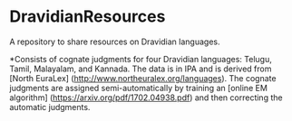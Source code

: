# DravidianResources
A repository to share resources on Dravidian languages.

*Consists of cognate judgments for four Dravidian languages: Telugu, Tamil, Malayalam, and Kannada. The data is in IPA and is derived from [North EuraLex] (http://www.northeuralex.org/languages). The cognate judgments are assigned semi-automatically by training an [online EM algorithm] (https://arxiv.org/pdf/1702.04938.pdf) and then correcting the automatic judgments.
